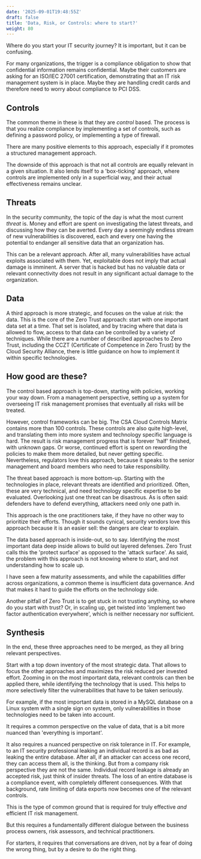 ```yaml
---
date: '2025-09-01T19:48:55Z'
draft: false
title: 'Data, Risk, or Controls: where to start?'
weight: 80
---
```


Where do you start your IT security journey?
It is important, but it can be confusing.

For many organizations, the trigger is a compliance obligation to show that confidential information remains confidential.
Maybe their customers are asking for an ISO/IEC 27001 certification, demonstrating that an IT risk management system is in place.
Maybe they are handling credit cards and therefore need to worry about compliance to PCI DSS.

## Controls

The common theme in these is that they are *control* based.
The process is that you realize compliance by implementing a set of controls, such as defining a password policy, or implementing a type of firewall.

There are many positive elements to this approach, especially if it promotes a structured management approach.

The downside of this approach is that not all controls are equally relevant in a given situation.
It also lends itself to a 'box-ticking' approach, where controls are implemented only in a superficial way, and their actual effectiveness remains unclear.

## Threats

In the security community, the topic of the day is what the most current *threat* is.
Money and effort are spent on investigating the latest threats, and discussing how they can be averted.
Every day a seemingly endless stream of new vulnerabilities is discovered, each and every one having the potential to endanger all sensitive data that an organization has.

This can be a relevant approach.
After all, many vulnerabilities have actual exploits associated with them.
Yet, exploitable does not imply that actual damage is imminent.
A server that is hacked but has no valuable data or relevant connectivity does not result in any significant actual damage to the organization.

## Data

A third approach is more strategic, and focuses on the value at risk: the data.
This is the core of the Zero Trust approach: start with one important data set at a time.
That set is isolated, and by tracing where that data is allowed to flow, access to that data can be controlled by a variety of techniques.
While there are a number of described approaches to Zero Trust, including the CCZT (Certificate of Competence in Zero Trust) by the Cloud Security Alliance, there is little guidance on how to implement it within specific technologies.

## How good are these?

The control based approach is top-down, starting with policies, working your way down.
From a management perspective, setting up a system for overseeing IT risk management promises that eventually all risks will be treated.

However, control frameworks can be big.
The CSA Cloud Controls Matrix contains more than 100 controls.
These controls are also quite high-level, and translating them into more  system and technology specific language is hard.
The result is risk management progress that is forever 'half' finished, with unknown gaps.
Or worse, continued effort is spent on rewording the policies to make them more detailed, but never getting specific.
Nevertheless, regulators love this approach, because it speaks to the senior management and board members who need to take responsibility.

The threat based approach is more bottom-up.
Starting with the technologies in place, relevant threats are identified and prioritized.
Often, these are very technical, and need technology specific expertise to be evaluated.
Overlooking just one threat can be disastrous.
As is often said: defenders have to defend everything, attackers need only one path in.

This approach is the one practitioners take, if they have no other way to prioritize their efforts.
Though it sounds cynical, security vendors love this approach because it is an easier sell: the dangers are clear to explain.

The data based approach is inside-out, so to say.
Identifying the most important data deep inside allows to build out layered defenses.
Zero Trust calls this the 'protect surface' as opposed to the 'attack surface'.
As said, the problem with this approach is not knowing where to start, and not understanding how to scale up.

I have seen a few maturity assessments, and while the capabilities differ across organizations, a common theme is insufficient data governance.
And that makes it hard to guide the efforts on the technology side.

Another pitfall of Zero Trust is to get stuck in not trusting anything, so where do you start with trust?
Or, in scaling up, get twisted into 'implement two factor authentication everywhere', which is neither necessary nor sufficient.

## Synthesis

In the end, these three approaches need to be merged, as they all bring relevant perspectives.

Start with a top down inventory of the most strategic data.
That allows to focus the other approaches and maximizes the risk reduced per invested effort.
Zooming in on the most important data, relevant controls can then be applied there, while identifying the technology that is used.
This helps to more selectively filter the vulnerabilities that have to be taken seriously.

For example, if the most important data is stored in a MySQL database on a Linux system with a single sign on system, only vulnerabilities in those technologies need to be taken into account.

It requires a common perspective on the value of data, that is a bit more nuanced than 'everything is important'.

It also requires a nuanced perspective on risk tolerance in IT.
For example, to an IT security professional leaking an individual record is as bad as leaking the entire database.
After all, if an attacker can access one record, they can access them all, is the thinking.
But from a company risk perspective they are not the same.
Individual record leakage is already an accepted risk, just think of insider threats.
The loss of an entire database is a compliance event, with completely different consequences.
With that background, rate limiting of data exports now becomes one of the relevant controls.

This is the type of common ground that is required for truly effective *and* efficient IT risk management.

But this requires a fundamentally different dialogue between the business process owners, risk assessors, and technical practitioners.

For starters, it requires that conversations are driven, not by a fear of doing the wrong thing, but by a desire to do the right thing.
